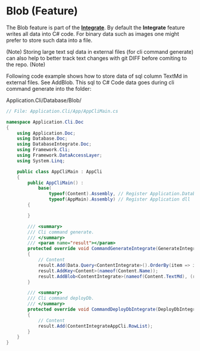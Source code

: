# Blob (Feature)
The Blob feature is part of the **[Integrate](/feature-integrate/)**. By default the **Integrate** feature writes all data into C# code. For binary data such as images one might prefer to store such data into a file.

(Note)
Storing large text sql data in external files (for cli command generate) can also help to better track text changes with git DIFF before comiting to the repo.
(Note)

Following code example shows how to store data of sql column TextMd in external files. See AddBlob. This sql to C# Code data goes during cli command generate into the folder:

Application.Cli/Database/Blob/
```csharp
// File: Application.Cli/App/AppCliMain.cs

namespace Application.Cli.Doc
{
    using Application.Doc;
    using Database.Doc;
    using DatabaseIntegrate.Doc;
    using Framework.Cli;
    using Framework.DataAccessLayer;
    using System.Linq;

    public class AppCliMain : AppCli
    {
        public AppCliMain() :
            base(
                typeof(Content).Assembly, // Register Application.Database dll
                typeof(AppMain).Assembly) // Register Application dll
        {

        }

        /// <summary>
        /// Cli command generate.
        /// </summary>
        /// <param name="result"></param>
        protected override void CommandGenerateIntegrate(GenerateIntegrateResult result)
        {
            // Content
            result.Add(Data.Query<ContentIntegrate>().OrderBy(item => item.IdName));
            result.AddKey<Content>(nameof(Content.Name));
            result.AddBlob<ContentIntegrate>(nameof(Content.TextMd), (row) => row.IdName + ".md"); // Store field TextMd in an external file.
        }

        /// <summary>
        /// Cli command deployDb.
        /// </summary>
        protected override void CommandDeployDbIntegrate(DeployDbIntegrateResult result)
        {
            // Content
            result.Add(ContentIntegrateAppCli.RowList);
        }
    }
}
```